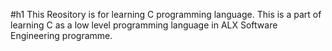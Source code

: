 #h1 This Reository is for learning C programming language.
This is a part of learning C as a low level programming language
in ALX Software Engineering programme.
